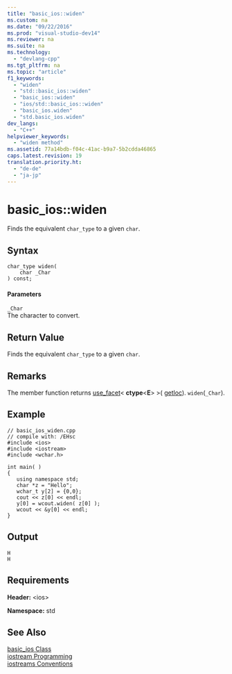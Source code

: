 ```yaml
---
title: "basic_ios::widen"
ms.custom: na
ms.date: "09/22/2016"
ms.prod: "visual-studio-dev14"
ms.reviewer: na
ms.suite: na
ms.technology: 
  - "devlang-cpp"
ms.tgt_pltfrm: na
ms.topic: "article"
f1_keywords: 
  - "widen"
  - "std::basic_ios::widen"
  - "basic_ios::widen"
  - "ios/std::basic_ios::widen"
  - "basic_ios.widen"
  - "std.basic_ios.widen"
dev_langs: 
  - "C++"
helpviewer_keywords: 
  - "widen method"
ms.assetid: 77a14bdb-f04c-41ac-b9a7-5b2cdda46865
caps.latest.revision: 19
translation.priority.ht: 
  - "de-de"
  - "ja-jp"
---
```

# basic_ios::widen
Finds the equivalent `char_type` to a given `char`.  
  
## Syntax  
  
```  
char_type widen(  
    char _Char  
) const;  
```  
  
#### Parameters  
 `_Char`  
 The character to convert.  
  
## Return Value  
 Finds the equivalent `char_type` to a given `char`.  
  
## Remarks  
 The member function returns [use_facet](../vs140/basic_filebuf--open.md)< **ctype**\<**E**> >( [getloc](../vs140/ios_base--getloc.md)). `widen`(`_Char`).  
  
## Example  
  
```  
// basic_ios_widen.cpp  
// compile with: /EHsc  
#include <ios>  
#include <iostream>  
#include <wchar.h>  
  
int main( )   
{  
   using namespace std;  
   char *z = "Hello";  
   wchar_t y[2] = {0,0};  
   cout << z[0] << endl;  
   y[0] = wcout.widen( z[0] );  
   wcout << &y[0] << endl;  
}  
```  
  
## Output  
  
```  
H  
H  
```  
  
## Requirements  
 **Header:** \<ios>  
  
 **Namespace:** std  
  
## See Also  
 [basic_ios Class](../vs140/basic_ios-class.md)   
 [iostream Programming](../vs140/iostream-programming.md)   
 [iostreams Conventions](../vs140/iostreams-conventions.md)